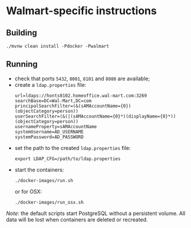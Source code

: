 # Walmart-specific instructions

## Building

```
./mvnw clean install -Pdocker -Pwalmart
```

## Running

- check that ports `5432`, `8001`, `8101` and `8080` are available;
- create a `ldap.properties` file:
  ```
  url=ldaps://honts0102.homeoffice.wal-mart.com:3269
  searchBase=DC=Wal-Mart,DC=com
  principalSearchFilter=(&(sAMAccountName={0})(objectCategory=person))
  userSearchFilter=(&(|(sAMAccountName={0}*)(displayName={0}*))(objectCategory=person))
  usernameProperty=sAMAccountName
  systemUsername=AD_USERNAME
  systemPassword=AD_PASSWORD
  ```
- set the path to the created `ldap.properties` file:
  ```
  export LDAP_CFG=/path/to/ldap.properties
  ```
- start the containers:
  ```
  ./docker-images/run.sh
  ```
  or for OSX:
  ```
  ./docker-images/run_osx.sh
  ```

*Note*: the default scripts start PostgreSQL without a persistent
volume. All data will be lost when containers are deleted or
recreated.
